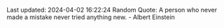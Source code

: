 Last updated: 2024-04-02 16:22:24
Random Quote: A person who never made a mistake never tried anything new. - Albert Einstein